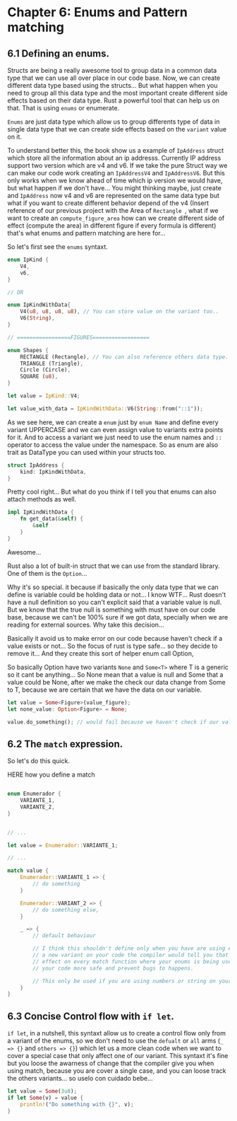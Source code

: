 # Chapter 6: Enums and Pattern matching

## 6.1 Defining an enums.

Structs are being a really awesome tool to group data in a common data type that we can use all over place
in our code base. Now, we can create different data type based using the structs... But what happen when you 
need to group all this data type and the most important create different side effects based on their data
type. Rust a powerful tool that can help us on that. That is using `enums` or enumerate. 

`Enums` are just data type which allow us to group differents type of data in single data type that we can
create side effects based on the `variant` value on it.

To understand better this, the book show us a example of `IpAddress` struct which store all the information
about an ip addresss. Currently IP address support two version which are v4 and v6. If we take the pure Struct
way we can make our code work creating an `IpAddressV4` and `IpAddressV6`. But this only works when we know
ahead of time which ip version we would have, but what happen if we don't have... You might thinking maybe,
just create and `IpAddress` now v4 and v6 are represented on the same data type but what if you want to create
different behavior depend of the v4 (Insert reference of our previous project with the Area of `Rectangle `, what if 
we want to create an `compute_figure_area` how can we create different side of effect (compute the area) in different 
figure if every formula is different) that's what enums and pattern matching are here for...

So let's first see the `enums` syntaxt.

```rust
enum IpKind {
    V4,
    v6,
}

// OR

enum IpKindWithData{
    V4(u8, u8, u8, u8), // You can store value on the variant too..
    V6(String),
}

// =================FIGURES==================

enum Shapes {
    RECTANGLE (Rectangle), // You can also reference others data type.
    TRIANGLE (Triangle),
    Circle (Circle),
    SQUARE (u8),
}

let value = IpKind::V4;

let value_with_data = IpKindWithData::V6(String::from("::1"));
```

As we see here, we can create a `enum` just by `enum Name` and define every variant UPPERCASE and we can even
assign value to variants extra points for it. And to access a variant we just need to use the enum names and
`::` operator to access the value under the namespace. So as enum are also trait as DataType you can used within
your structs too.

```rust
struct IpAddress {
    kind: IpKindWithData,
}
```

Pretty cool right... But what do you think if I tell you that enums can also attach methods as well.


```rust
impl IpKindWithData {
    fn get_data(&self) {
        &self
    }
}
```

Awesome...

Rust also a lot of built-in struct that we can use from the standard library. One of them is the `Option`...

Why it's so special. it because if basically the only data type that we can define is variable could be holding 
data or not... I know WTF... Rust doesn't have a null definition so you can't explicit said that a variable 
value is null. But we know that the true null is something with must have on our code base, because we can't be
100% sure if we got data, specially when we are reading for external sources. Why take this decision...

Basically it avoid us to make error on our code because haven't check if a value exists or not... So the focus 
of rust is type safe... so they decide to remove it... And they create this sort of helper enum call Option,

So basically Option have two variants `None` and `Some<T>` where T is a generic so it cant be anything...
So None mean that a value is null and Some that a value could be None, after we make the check our data change
from Some<T> to T, because we are certain that we have the data on our variable.

``` rust
let value = Some<Figure>(value_figure);
let none_value: Option<Figure> = None;

value.do_something(); // would fail because we haven't check if our value hold data
```


## 6.2 The `match` expression.


So let's do this quick.

HERE how you define a match
```rust

enum Enumerador {
    VARIANTE_1,
    VARIANTE_2,
}


// ...

let value = Enumerador::VARIANTE_1;

// ...

match value {
    Enumerador::VARIANTE_1 => {
        // do something
    }

    Enumerador::VARIANT_2 => {
        // do something else,
    }

    _ => {
        // default behaviour

        // I think this shouldn't define only when you have are using enums because when you add
        // a new variant on your code the compiler would tell you that you need to implement the side 
        // effect on every match function where your enums is being used... sound more work, but it make
        // your code more safe and prevent bugs to happens.

        // This only be used if you are using numbers or string on your match expression.
    }
}

```

## 6.3 Concise Control flow with `if let`.

`if let`, in a nutshell, this syntaxt allow us to create a control flow only from a variant of the enums, so 
we don't need to use the `defualt` or `all` arms (`_ => {}` and `others => {}`) which let us a more clean code
when we want to cover a special case that only affect one of our variant. This syntaxt it's fine but you loose 
the awarness of change that the compiler give you when using match, because you are cover a single case, and
you can loose track the others variants... so uselo con cuidado bebe...

```rust
let value = Some(3u8);
if let Some(v) = value {
    println!("Do something with {}", v);
}
```


